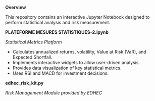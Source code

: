 **Overview**

This repository contains an interactive Jupyter Notebook designed to perform statistical analysis and risk measurement.             

**PLATEFORME MESURES STATISTIQUES-2.ipynb**   

*Statistical Metrics Platform*    

* Calculates annualized returns, volatility, Value at Risk (VaR), and Expected Shortfall.   
* Implements interactive widgets to allow user-driven analysis.   
* Provides data visualization of key statistical metrics.
* Uses RSI and MACD for investment decisions.

**edhec_risk_kit.py**  

*Risk Management Module provided by EDHEC*    
